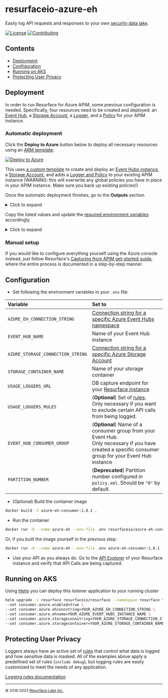# resurfaceio-azure-eh
Easily log API requests and responses to your own <a href="https://resurface.io">security data lake</a>.

[![License](https://img.shields.io/github/license/resurfaceio/azure-eh)](https://github.com/resurfaceio/azure-eh/blob/master/LICENSE)
[![Contributing](https://img.shields.io/badge/contributions-welcome-green.svg)](https://github.com/resurfaceio/azure-eh/blob/master/CONTRIBUTING.md)

## Contents

- [Deployment](#deployment)
- [Configuration](#configuration)
- [Running on AKS](#running-on-aks)
- [Protecting User Privacy](#protecting-user-privacy)

## Deployment
In order to run Resurface for Azure APIM, some previous configuration is needed. Specifically, four resources need to be created and deployed: an [Event Hub](https://docs.microsoft.com/en-us/azure/event-hubs/event-hubs-about), a [Storage Account](https://docs.microsoft.com/en-us/azure/storage/common/storage-account-overview), a [Logger](https://docs.microsoft.com/en-us/rest/api/apimanagement/current-ga/logger/create-or-update), and a [Policy](https://docs.microsoft.com/en-us/azure/api-management/set-edit-policies) for your APIM instance.

### Automatic deployment
Click the **Deploy to Azure** button below to deploy all necessary resources using an [ARM template](https://docs.microsoft.com/en-us/azure/azure-resource-manager/templates/overview):

[![Deploy to Azure](https://aka.ms/deploytoazurebutton)](https://portal.azure.com/#create/Microsoft.Template/uri/https%3A%2F%2Fraw.githubusercontent.com%2Fresurfaceio%2Fiac-templates%2Fmaster%2Fazure%2Fazuredeployresources.json)

This uses [a custom template](https://github.com/resurfaceio/iac-templates/blob/master/azure/azuredeployresources.json) to create and deploy an [Event Hubs instance](https://github.com/resurfaceio/iac-templates/blob/master/azure/event-hub.json), a [Storage Account](https://github.com/resurfaceio/iac-templates/blob/master/azure/storageaccount.json), and adds a [Logger and Policy](https://github.com/resurfaceio/iac-templates/blob/master/azure/logger-and-policy.json) to your existing APIM instance (WARNING: this will overwrite any global policies you have in place in your APIM instance. Make sure you back up existing policies!)

Once the automatic deployment finishes, go to the **Outputs** section.
<details>
  <summary> Click to expand</summary>
  
  ![image](https://user-images.githubusercontent.com/7117255/169603018-76e9ec7b-918e-4d47-87a7-253c2e820d08.png)
</details>

Copy the listed values and update the [required environment variables](#logging-from-azure-event-hubs) accordingly.
<details>
  <summary>Click to expand</summary>
  
  ![image](https://user-images.githubusercontent.com/7117255/169605750-911491c0-43b0-4caa-9ccb-911ad723bd1a.png)
</details>

### Manual setup

If you would like to configure everything yourself using the Azure console instead, just follow Resurface's [Capturing from APIM get-started guide](https://resurface.io/azure-get-started#manual-setup), where the entire process is documented in a step-by-step manner.

## Configuration

- Set following the environment variables in your `.env` file:

| Variable | Set to |
|:---------|:-------|
|`AZURE_EH_CONNECTION_STRING`|[Connection string for a specific Azure Event Hubs namespace](https://docs.microsoft.com/en-us/azure/event-hubs/event-hubs-get-connection-string)|
|`EVENT_HUB_NAME`            |Name of your Event Hub instance|
|`AZURE_STORAGE_CONNECTION_STRING`|[Connection string for a specific Azure Storage Account]([https://docs.microsoft.com/en-us/azure/event-hubs/event-hubs-get-connection-string](https://docs.microsoft.com/en-us/azure/storage/common/storage-configure-connection-string))|
|`STORAGE_CONTAINER_NAME`    |Name of your storage container|
|`USAGE_LOGGERS_URL`         |DB capture endpoint for your [Resurface instance](https://resurface.io/installation)|
|`USAGE_LOGGERS_RULES`       |(**Optional**) Set of [rules](#protecting-user-privacy).<br />Only necessary if you want to exclude certain API calls from being logged.|
|`EVENT_HUB_CONSUMER_GROUP`  |(**Optional**) Name of a consumer group from your Event Hub.<br />Only necessary if you have created a specific consumer group for your Event Hub instance|
|`PARTITION_NUMBER`          |(**Deprecated**) Partition number configured in `policy.xml`. Should be `"0"` by default.|

- (Optional) Build the container image

```bash
docker build -t azure-eh-consumer:1.0.1 .
```

- Run the container

```bash
docker run -d --name azure-eh --env-file .env resurfaceio/azure-eh-consumer:1.0.1
```

Or, if you built the image yourself in the previous step:

```bash
docker run -d --name azure-eh --env-file .env azure-eh-consumer:1.0.1
```

- Use your API as you always do. Go to the [API Explorer](https://resurface.io/docs#api-explorer) of your Resurface instance and verify that API Calls are being captured.

## Running on AKS

Using [Helm](https://helm.sh/) you can deploy this listener application to your running cluster

```bash
helm upgrade -i resurface resurfaceio/resurface --namespace resurface \
--set consumer.azure.enabled=true \
--set consumer.azure.ehconnstring=YOUR_AZURE_EH_CONNECTION_STRING \
--set consumer.azure.ehname=YOUR_AZURE_EVENT_HUBS_INSTANCE_NAME \
--set consumer.azure.storageconnstring=YOUR_AZURE_STORAGE_CONNECTION_STRING \
--set consumer.azure.storagecontainer=YOUR_AZURE_STORAGE_CONTAINER_NAME
```

## Protecting User Privacy

Loggers always have an active set of <a href="https://resurface.io/rules.html">rules</a> that control what data is logged
and how sensitive data is masked. All of the examples above apply a predefined set of rules (`include debug`),
but logging rules are easily customized to meet the needs of any application.

<a href="https://resurface.io/rules.html">Logging rules documentation</a>

---
<small>&copy; 2016-2023 <a href="https://resurface.io">Resurface Labs Inc.</a></small>
